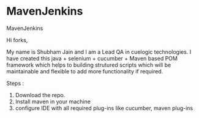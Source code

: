 # MavenJenkins
MavenJenkins

Hi forks,

My name is Shubham Jain and I am a Lead QA in cuelogic technologies.
I have created this java + selenium + cucumber + Maven based POM framework which helps to building strutured scripts which will be maintainable and flexible to add more functionality if required.

Steps :

1. Download the repo.
2. Install maven in your machine
3. configure IDE with all required plug-ins like cucumber, maven plug-ins
